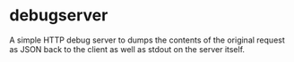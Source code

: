 # debugserver
A simple HTTP debug server to dumps the contents of the original request as JSON back to the client as well as stdout on the server itself.
